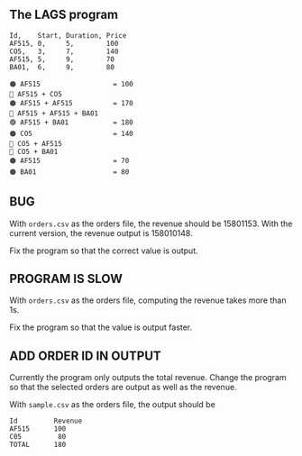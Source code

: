 ## The LAGS program

```
Id,    Start, Duration, Price
AF515, 0,     5,        100
CO5,   3,     7,        140
AF515, 5,     9,        70
BA01,  6,     9,        80
```

```
🟠 AF515                  = 100
🔴 AF515 + CO5
🟠 AF515 + AF515          = 170
🔴 AF515 + AF515 + BA01
🟢 AF515 + BA01           = 180
🟠 CO5                    = 140
🔴 CO5 + AF515
🔴 CO5 + BA01
🟠 AF515                  = 70
🟠 BA01                   = 80
```

## BUG

With `orders.csv` as the orders file, the revenue should be 15801153.
With the current version, the revenue output is 158010148.

Fix the program so that the correct value is output.

## PROGRAM IS SLOW

With `orders.csv` as the orders file, computing the revenue takes more than 1s.

Fix the program so that the value is output faster.

## ADD ORDER ID IN OUTPUT

Currently the program only outputs the total revenue.
Change the program so that the selected orders are output as well as the revenue. 

With `sample.csv` as the orders file, the output should be
```
Id         Revenue
AF515      100
C05         80
TOTAL      180
```



